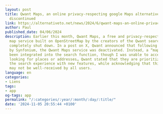 ```yaml
---
layout: post
title: Qwant Maps, an online privacy-respecting google Maps alternative, has been
  discontinued
link: https://alternativeto.net/news/2024/6/qwant-maps-an-online-privacy-respecting-google-maps-alternative-has-been-discontinued/
author: Paul
published_date: 04/06/2024
description: Earlier this month, Qwant Maps, a free and privacy-respecting online
  map service built on OpenStreetMap by the creators of the Qwant search engine, was
  completely shut down. In a post on X, Qwant announced that following its acquisition
  by Synfonium, the Qwant Maps service was deactivated. Instead, a “maps module” has
  been integrated into the search function, though I was unable to access it when
  looking for places or addresses… Qwant stated that they are prioritizing enhancing
  the search experience with new features, while acknowledging that this decision
  may not be well-received by all users.
language: en
categories:
- Liens
tags:
- app
og-tags: app
permalink: "/:categories/:year/:month/:day/:title/"
date: '2024-11-05 20:55:44 +0100'
---
```

